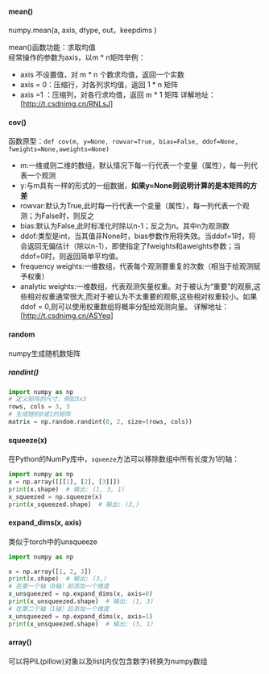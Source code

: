 #### mean()
numpy.mean(a, axis, dtype, out，keepdims )

mean()函数功能：求取均值  
经常操作的参数为axis，以m * n矩阵举例：
- axis 不设置值，对 m * n 个数求均值，返回一个实数
- axis = 0：压缩行，对各列求均值，返回 1 * n 矩阵
- axis =1 ：压缩列，对各行求均值，返回 m * 1 矩阵
详解地址：[http://t.csdnimg.cn/RNLsJ]

#### cov()
函数原型：`def cov(m, y=None, rowvar=True, bias=False, ddof=None, fweights=None,aweights=None)`
- m:一维或则二维的数组，默认情况下每一行代表一个变量（属性），每一列代表一个观测
- y:与m具有一样的形式的一组数据，**如果y=None则说明计算的是本矩阵的方差**
- rowvar:默认为True,此时每一行代表一个变量（属性），每一列代表一个观测；为False时，则反之
- bias:默认为False,此时标准化时除以n-1；反之为n。其中n为观测数
- ddof:类型是int，当其值非None时，bias参数作用将失效。当ddof=1时，将会返回无偏估计（除以n-1），即使指定了fweights和aweights参数；当ddof=0时，则返回简单平均值。
- frequency weights:一维数组，代表每个观测要重复的次数（相当于给观测赋予权重）
- analytic weights:一维数组，代表观测矢量权重。对于被认为“重要”的观察,这些相对权重通常很大,而对于被认为不太重要的观察,这些相对权重较小。如果ddof = 0,则可以使用权重数组将概率分配给观测向量。
详解地址：[http://t.csdnimg.cn/ASYeq]

#### random
numpy生成随机数矩阵
##### randint()
```python
import numpy as np 
# 定义矩阵的尺寸，例如3x3 
rows, cols = 3, 3 
# 生成随机0或1的矩阵 
matrix = np.random.randint(0, 2, size=(rows, cols))
```
#### squeeze(x)
在Python的NumPy库中，`squeeze`方法可以移除数组中所有长度为1的轴：
```python
import numpy as np
x = np.array([[[1], [2], [3]]])
print(x.shape)  # 输出: (1, 3, 1)
x_squeezed = np.squeeze(x)
print(x_squeezed.shape)  # 输出: (3,)
```

#### expand_dims(x, axis)
类似于torch中的unsqueeze
```python
import numpy as np

x = np.array([1, 2, 3])
print(x.shape)  # 输出: (3,)
# 在第一个轴（0轴）前添加一个维度
x_unsqueezed = np.expand_dims(x, axis=0)
print(x_unsqueezed.shape)  # 输出: (1, 3)
# 在第二个轴（1轴）后添加一个维度
x_unsqueezed = np.expand_dims(x, axis=1)
print(x_unsqueezed.shape)  # 输出: (3, 1)
```
#### array()
可以将PIL(pillow)对象以及list(内仅包含数字)转换为numpy数组